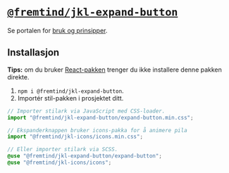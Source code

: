 # [`@fremtind/jkl-expand-button`](https://jokul.fremtind.no/komponenter/expandbutton)

Se portalen for [bruk og prinsipper](https://jokul.fremtind.no/komponenter/expandbutton).

## Installasjon

**Tips:** om du bruker [React-pakken](../expand-button-react/) trenger du ikke installere denne pakken direkte.

1. `npm i @fremtind/jkl-expand-button`.
2. Importér stil-pakken i prosjektet ditt.

```js
// Importer stilark via JavaScript med CSS-loader.
import "@fremtind/jkl-expand-button/expand-button.min.css";

// Ekspanderknappen bruker icons-pakka for å animere pila
import "@fremtind/jkl-icons/icons.min.css";
```

```scss
// Eller importer stilark via SCSS.
@use "@fremtind/jkl-expand-button/expand-button";
@use "@fremtind/jkl-icons/icons";
```
